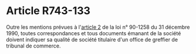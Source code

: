 # Article R743-133

Outre les mentions prévues à l'<a href='/affichTexteArticle.do?cidTexte=JORFTEXT000000718101&idArticle=LEGIARTI000006907119&dateTexte=&categorieLien=cid' title='LOI n° 90-1258 du 31 décembre 1990 - art. 2 (V)'>article 2</a> de la loi n° 90-1258 du 31 décembre 1990, toutes correspondances et tous documents émanant de la société doivent indiquer sa qualité de société titulaire d'un office de greffier de tribunal de commerce.